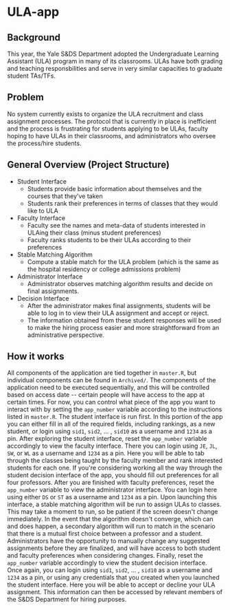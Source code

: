 # ULA-app

## Background
This year, the Yale S&DS Department adopted the Undergraduate Learning Assistant (ULA) program in many of its classrooms. ULAs have both grading and teaching responsbilities and serve in very similar capacities to graduate student TAs/TFs.

## Problem
No system currently exists to organize the ULA recruitment and class assignment processes. The protocol that is currently in place is inefficient and the process is frustrating for students applying to be ULAs, faculty hoping to have ULAs in their classrooms, and administrators who oversee the process/hire students.

## General Overview (Project Structure)
* Student Interface
    * Students provide basic information about themselves and the courses that they've taken
    * Students rank their preferences in terms of classes that they would like to ULA
* Faculty Interface
    * Faculty see the names and meta-data of students interested in ULAing their class (minus student preferences)
    * Faculty ranks students to be their ULAs according to their preferences
* Stable Matching Algorithm
    * Compute a stable match for the ULA problem (which is the same as the hospital residency or college admissions problem)
* Administrator Interface
    * Administrator observes matching algorithm results and decide on final assignments.
* Decision Interface
	* After the administrator makes final assignments, students will be able to log in to view their ULA assignment and accept or reject.
	* The information obtained from these student responses will be used to make the hiring process easier and more straightforward from an administrative perspective.

## How it works
All components of the application are tied together in `master.R`, but individual components can be found in `Archived/`. The components of the application need to be executed sequentially, and this will be controlled based on access date -- certain people will have access to the app at certain times. For now, you can control what piece of the app you want to interact with by setting the `app_number` variable according to the instructions listed in `master.R`. The student interface is run first. In this portion of the app you can either fill in all of the required fields, including rankings, as a new student, or login using `sid1`, `sid2`, ... , `sid10` as a username and `1234` as a pin. After exploring the student interface, reset the `app_number` variable accordingly to view the faculty interface. There you can login using `JE`, `JL`, `SW`, or `WL` as a username and `1234` as a pin. Here you will be able to tab through the classes being taught by the faculty member and rank interested students for each one. If you're considering working all the way through the student decision interface of the app, you should fill out preferences for all four professors. After you are finished with faculty preferences, reset the `app_number` variable to view the administrator interface. You can login here using either `DS` or `ST` as a username and `1234` as a pin. Upon launching this interface, a stable matching algorithm will be run to assign ULAs to classes. This may take a moment to run, so be patient if the screen doesn't change immediately. In the event that the algorithm doesn't converge, which can and does happen, a secondary algorithm will run to match in the scenario that there is a mutual first choice between a professor and a student. Administrators have the opportunity to manually change any suggested assignments before they are finalized, and will have access to both student and faculty preferences when considering changes. Finally, reset the `app_number` variable accordingly to view the student decision interface. Once again, you can login using `sid1`, `sid2`, ... , `sid10` as a username and `1234` as a pin, or using any credentials that you created when you launched the student interface. Here you will be able to accept or decline your ULA assignment. This information can then be accessed by relevant members of the S&DS Department for hiring purposes.
